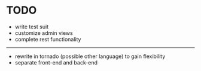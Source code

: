 # TODO

 - write test suit
 - customize admin views
 - complete rest functionality
 
------------------------------------

 - rewrite in tornado (possible other language) to gain flexibility
 - separate front-end and back-end